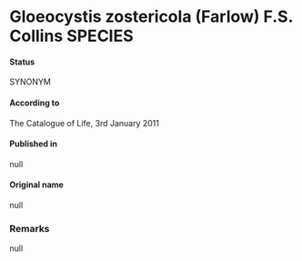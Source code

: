 Gloeocystis zostericola (Farlow) F.S. Collins SPECIES
=======

#### Status
SYNONYM

#### According to
The Catalogue of Life, 3rd January 2011

#### Published in
null

#### Original name
null

### Remarks
null